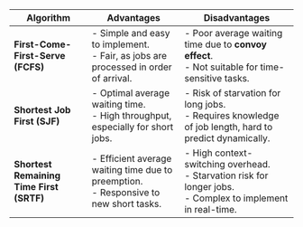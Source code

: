 
| **Algorithm**                            | **Advantages**                                                                            | **Disadvantages**                                                                                                    |
| ---------------------------------------- | ----------------------------------------------------------------------------------------- | -------------------------------------------------------------------------------------------------------------------- |
| **First-Come-First-Serve (FCFS)**        | - Simple and easy to implement.  <br>- Fair, as jobs are processed in order of arrival.   | - Poor average waiting time due to **convoy effect**.  <br>- Not suitable for time-sensitive tasks.                  |
| **Shortest Job First (SJF)**             | - Optimal average waiting time.  <br>- High throughput, especially for short jobs.        | - Risk of starvation for long jobs.  <br>- Requires knowledge of job length, hard to predict dynamically.            |
| **Shortest Remaining Time First (SRTF)** | - Efficient average waiting time due to preemption.  <br>- Responsive to new short tasks. | - High context-switching overhead.  <br>- Starvation risk for longer jobs.  <br>- Complex to implement in real-time. |
